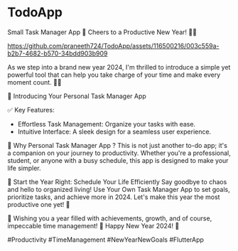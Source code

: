 # TodoApp
Small Task Manager App
🎉 Cheers to a Productive New Year! 🚀🎊


https://github.com/praneeth724/TodoApp/assets/116500216/003c559a-b2b7-4682-b570-34bdd903b909



As we step into a brand new year 2024, I'm thrilled to introduce a simple yet powerful tool that can help you take charge of your time and make every moment count. 🌟✨

📅 Introducing Your Personal Task Manager App

✅ Key Features:
- Effortless Task Management: Organize your tasks with ease.
- Intuitive Interface: A sleek design for a seamless user experience.


🚀 Why Personal Task Manager App ?
This is not just another to-do app; it's a companion on your journey to productivity. Whether you're a professional, student, or anyone with a busy schedule, this app is designed to make your life simpler.

🎯 Start the Year Right: Schedule Your Life Efficiently
Say goodbye to chaos and hello to organized living! Use Your Own Task Manager App to set goals, prioritize tasks, and achieve more in 2024. Let's make this year the most productive one yet! 💪

🎊 Wishing you a year filled with achievements, growth, and of course, impeccable time management! 🌟 Happy New Year 2024! 🎉

#Productivity #TimeManagement #NewYearNewGoals #FlutterApp 
